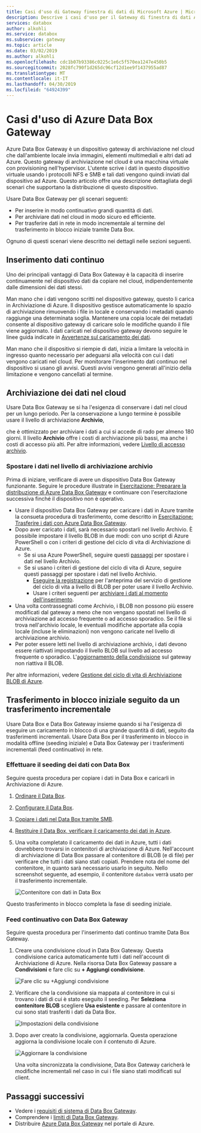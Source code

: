 ```yaml
---
title: Casi d'uso di Gateway finestra di dati di Microsoft Azure | Microsoft Docs
description: Descrive i casi d'uso per il Gateway di finestra di dati Azure, una soluzione di archiviazione di appliance virtuale che consente di trasferire i dati in Azure
services: databox
author: alkohli
ms.service: databox
ms.subservice: gateway
ms.topic: article
ms.date: 03/02/2019
ms.author: alkohli
ms.openlocfilehash: cdc1b07b93386c0225c1e6c5f570ea1247e450b5
ms.sourcegitcommit: 2028fc790f1d265dc96cf12d1ee9f1437955ad87
ms.translationtype: MT
ms.contentlocale: it-IT
ms.lasthandoff: 04/30/2019
ms.locfileid: "64924399"
---
```

# <a name="use-cases-for-azure-data-box-gateway"></a>Casi d'uso di Azure Data Box Gateway

Azure Data Box Gateway è un dispositivo gateway di archiviazione nel cloud che dall'ambiente locale invia immagini, elementi multimediali e altri dati ad Azure. Questo gateway di archiviazione nel cloud è una macchina virtuale con provisioning nell'hypervisor. L'utente scrive i dati in questo dispositivo virtuale usando i protocolli NFS e SMB e tali dati vengono quindi inviati dal dispositivo ad Azure. Questo articolo offre una descrizione dettagliata degli scenari che supportano la distribuzione di questo dispositivo.

Usare Data Box Gateway per gli scenari seguenti:

- Per inserire in modo continuativo grandi quantità di dati.
- Per archiviare dati nel cloud in modo sicuro ed efficiente.
- Per trasferire dati in rete in modo incrementale al termine del trasferimento in blocco iniziale tramite Data Box.

Ognuno di questi scenari viene descritto nei dettagli nelle sezioni seguenti.


## <a name="continuous-data-ingestion"></a>Inserimento dati continuo

Uno dei principali vantaggi di Data Box Gateway è la capacità di inserire continuamente nel dispositivo dati da copiare nel cloud, indipendentemente dalle dimensioni dei dati stessi.

Man mano che i dati vengono scritti nel dispositivo gateway, questo li carica in Archiviazione di Azure. Il dispositivo gestisce automaticamente lo spazio di archiviazione rimuovendo i file in locale e conservando i metadati quando raggiunge una determinata soglia. Mantenere una copia locale dei metadati consente al dispositivo gateway di caricare solo le modifiche quando il file viene aggiornato. I dati caricati nel dispositivo gateway devono seguire le linee guida indicate in [Avvertenze sul caricamento dei dati](data-box-gateway-limits.md#data-upload-caveats).

Man mano che il dispositivo si riempie di dati, inizia a limitare la velocità in ingresso quanto necessario per adeguarsi alla velocità con cui i dati vengono caricati nel cloud. Per monitorare l'inserimento dati continuo nel dispositivo si usano gli avvisi. Questi avvisi vengono generati all'inizio della limitazione e vengono cancellati al termine.

## <a name="cloud-archival-of-data"></a>Archiviazione dei dati nel cloud

Usare Data Box Gateway se si ha l'esigenza di conservare i dati nel cloud per un lungo periodo. Per la conservazione a lungo termine è possibile usare il livello di archiviazione **Archivio**,

che è ottimizzato per archiviare i dati a cui si accede di rado per almeno 180 giorni. Il livello **Archivio** offre i costi di archiviazione più bassi, ma anche i costi di accesso più alti. Per altre informazioni, vedere [Livello di accesso archivio](/azure/storage/blobs/storage-blob-storage-tiers#archive-access-tier).

### <a name="move-data-to-archive-tier"></a>Spostare i dati nel livello di archiviazione archivio

Prima di iniziare, verificare di avere un dispositivo Data Box Gateway funzionante. Seguire le procedure illustrate in [Esercitazione: Preparare la distribuzione di Azure Data Box Gateway](data-box-gateway-deploy-prep.md) e continuare con l'esercitazione successiva finché il dispositivo non è operativo.

- Usare il dispositivo Data Box Gateway per caricare i dati in Azure tramite la consueta procedura di trasferimento, come descritto in [Esercitazione: Trasferire i dati con Azure Data Box Gateway](data-box-gateway-deploy-add-shares.md).
- Dopo aver caricato i dati, sarà necessario spostarli nel livello Archivio. È possibile impostare il livello BLOB in due modi: con uno script di Azure PowerShell o con i criteri di gestione del ciclo di vita di Archiviazione di Azure.  
    - Se si usa Azure PowerShell, seguire questi [passaggi](/azure/databox/data-box-how-to-set-data-tier#use-azure-powershell-to-set-the-blob-tier) per spostare i dati nel livello Archivio.
    - Se si usano i criteri di gestione del ciclo di vita di Azure, seguire questi passaggi per spostare i dati nel livello Archivio.
        - [Eseguire la registrazione](/azure/storage/common/storage-lifecycle-management-concepts#register-for-preview) per l'anteprima del servizio di gestione del ciclo di vita a livello di BLOB per poter usare il livello Archivio.
        - Usare i criteri seguenti per [archiviare i dati al momento dell'inserimento](/azure/storage/blobs/storage-lifecycle-management-concepts#archive-data-at-ingest).
- Una volta contrassegnati come Archivio, i BLOB non possono più essere modificati dal gateway a meno che non vengano spostati nel livello di archiviazione ad accesso frequente o ad accesso sporadico. Se il file si trova nell'archivio locale, le eventuali modifiche apportate alla copia locale (incluse le eliminazioni) non vengono caricate nel livello di archiviazione archivio.
- Per poter essere letti nel livello di archiviazione archivio, i dati devono essere riattivati impostando il livello BLOB sul livello ad accesso frequente o sporadico. L'[aggiornamento della condivisione](data-box-gateway-manage-shares.md#refresh-shares) sul gateway non riattiva il BLOB.

Per altre informazioni, vedere [Gestione del ciclo di vita di Archiviazione BLOB di Azure](/azure/storage/common/storage-lifecycle-management-concepts).

## <a name="initial-bulk-transfer-followed-by-incremental-transfer"></a>Trasferimento in blocco iniziale seguito da un trasferimento incrementale

Usare Data Box e Data Box Gateway insieme quando si ha l'esigenza di eseguire un caricamento in blocco di una grande quantità di dati, seguito da trasferimenti incrementali. Usare Data Box per il trasferimento in blocco in modalità offline (seeding iniziale) e Data Box Gateway per i trasferimenti incrementali (feed continuativo) in rete.

### <a name="seed-the-data-with-data-box"></a>Effettuare il seeding dei dati con Data Box

Seguire questa procedura per copiare i dati in Data Box e caricarli in Archiviazione di Azure.

1. [Ordinare il Data Box](/azure/databox/data-box-deploy-ordered).
2. [Configurare il Data Box](/azure/databox/data-box-deploy-set-up).
3. [Copiare i dati nel Data Box tramite SMB](/azure/databox/data-box-deploy-copy-data).
4. [Restituire il Data Box, verificare il caricamento dei dati in Azure](/azure/databox/data-box-deploy-picked-up).
5. Una volta completato il caricamento dei dati in Azure, tutti i dati dovrebbero trovarsi in contenitori di archiviazione di Azure. Nell'account di archiviazione di Data Box passare al contenitore di BLOB (e di file) per verificare che tutti i dati siano stati copiati. Prendere nota del nome del contenitore, in quanto sarà necessario usarlo in seguito. Nello screenshot seguente, ad esempio, il contenitore `databox` verrà usato per il trasferimento incrementale.

    ![Contenitore con dati in Data Box](media/data-box-gateway-use-cases/data-container1.png)

Questo trasferimento in blocco completa la fase di seeding iniziale.

### <a name="ongoing-feed-with-data-box-gateway"></a>Feed continuativo con Data Box Gateway

Seguire questa procedura per l'inserimento dati continuo tramite Data Box Gateway.

1. Creare una condivisione cloud in Data Box Gateway. Questa condivisione carica automaticamente tutti i dati nell'account di Archiviazione di Azure. Nella risorsa Data Box Gateway passare a **Condivisioni** e fare clic su **+ Aggiungi condivisione**.

    ![Fare clic su +Aggiungi condivisione](media/data-box-gateway-use-cases/add-share1.png)

2. Verificare che la condivisione sia mappata al contenitore in cui si trovano i dati di cui è stato eseguito il seeding. Per **Seleziona contenitore BLOB** scegliere **Usa esistente** e passare al contenitore in cui sono stati trasferiti i dati da Data Box.

    ![Impostazioni della condivisione](media/data-box-gateway-use-cases/share-settings-select-existing-container1.png)

3. Dopo aver creato la condivisione, aggiornarla. Questa operazione aggiorna la condivisione locale con il contenuto di Azure.

    ![Aggiornare la condivisione](media/data-box-gateway-use-cases/refresh-share1.png)

    Una volta sincronizzata la condivisione, Data Box Gateway caricherà le modifiche incrementali nel caso in cui i file siano stati modificati sul client.

## <a name="next-steps"></a>Passaggi successivi

- Vedere i [requisiti di sistema di Data Box Gateway](data-box-gateway-system-requirements.md).
- Comprendere i [limiti di Data Box Gateway](data-box-gateway-limits.md).
- Distribuire [Azure Data Box Gateway](data-box-gateway-deploy-prep.md) nel portale di Azure.